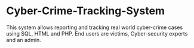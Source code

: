 # Cyber-Crime-Tracking-System
This system allows reporting and tracking real world cyber-crime cases using SQL, HTML and PHP. End users are victims, Cyber-security experts and an admin.
